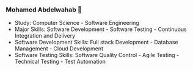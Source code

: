 ### Mohamed Abdelwahab 👋

- Study: Computer Science - Software Engineering
- Major Skills: Software Development - Software Testing - Continuous Integration and Delivery
- Software Development Skills: Full stack Development - Database Management - Cloud Development
- Software Testing Skills: Software Quality Control - Agile Testing - Technical Testing - Test Automation

<!--
**mwahab25/mwahab25** is a ✨ _special_ ✨ repository because its `README.md` (this file) appears on your GitHub profile.

Here are some ideas to get you started:

- 🔭 Study: Computer Science - Software Engineering
- 🌱 Major Skills: Software Development - Software Testing - Continuous Integration and Delivery
- 👯 Software Development Skills: Full stack Development - Database Management - Cloud Development
- 🤔 Software Testing Skills: Software Quality Control - Agile Testing - Technical Testing - Test Automation
- 💬 Ask me about ...
- 📫 How to reach me: ...
- 😄 Pronouns: ...
- ⚡ Fun fact: ...

#### Study:
![Computer Science](https://img.shields.io/badge/%20-Computer%20Science-9cf)
![Software Engineering](https://img.shields.io/badge/%20-Software%20Engineering-9cf)

#### Major Skills:
![Software Development](https://img.shields.io/badge/%20-Software%20Development-green)
![Software Testing](https://img.shields.io/badge/%20-Software%20Testing-green)
![Continuous Integration and Delivery](https://img.shields.io/badge/%20-Continuous%20Integration%20and%20Delivery-green)

#### Software Development:
![Full stack Development](https://img.shields.io/badge/%20-Full%20stack%20Development-gold)
![Database Management](https://img.shields.io/badge/%20-Database%20Management-gold)
![Cloud Development](https://img.shields.io/badge/%20-Cloud%20Development-gold)

#### Software Testing:
![Software Quality Control](https://img.shields.io/badge/%20-Software%20Quality%20Control-steelblue)
![Agile Testing](https://img.shields.io/badge/%20-Agile%20Testing-steelblue)
![Technical Testing](https://img.shields.io/badge/%20-Technical%20Testing-steelblue)
![Test Automation](https://img.shields.io/badge/%20-Test%20Automation-steelblue)

#### Continuous Integration and Delivery:
![Continuous Integration](https://img.shields.io/badge/%20-Continuous%20Integration-lightblue)
![Continuous Delivery and Deployment](https://img.shields.io/badge/%20-Continuous%20Delivery%20and%20Deployment-lightblue)
![Continuous Testing](https://img.shields.io/badge/%20-Continuous%20Testing-lightblue)
-->
